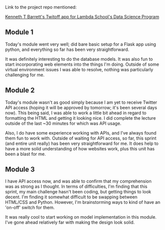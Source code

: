 Link to the project repo mentioned:

[Kenneth T Barrett's Twitoff app for Lambda School's Data Science Program](https://github.com/KennethTBarrett/lsds12_twitoff)

## Module 1
Today's module went very well; did bare basic setup for a Flask app using python, and everything so far has been very straightforward.

It was definitely interesting to do the database models. It was also fun to start incorporating web elements into the things I'm doing. Outside of some virtual environment issues I was able to resolve, nothing was particularly challenging for me.

## Module 2
Today's module wasn't as good simply because I am yet to receive Twitter API access (hoping it will be approved by tomorrow; it's been several days now). This being said, I was able to work a little bit ahead in regard to formatting the HTML and getting it looking nice. I did complete the lecture outside of the last ~30 minutes for which was API usage.

Also, I do have some experience working with APIs, and I've always found them fun to work with. Outside of waiting for API access, so far, this sprint (and entire unit really) has been very straightforward for me. It does help to have a more solid understanding of how websites work, plus this unit has been a blast for me.

## Module 3
I have API access now, and was able to confirm that my comprehension was as strong as I thought. In terms of difficulties, I'm finding that this sprint, my main challenge hasn't been coding, but getting things to look decent. I'm finding it somewhat difficult to be swapping between HTML/CSS and Python. However, I'm brainstorming ways to kind of have an 'on-off' switch for them.

It was really cool to start working on model implementation in this module. I've gone ahead relatively far with making the design look solid.
